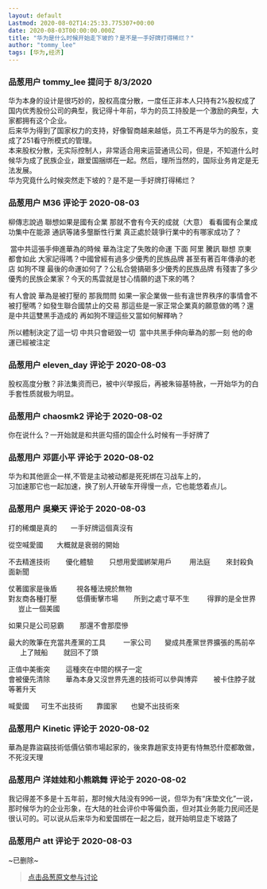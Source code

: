 ```yaml
---
layout: default
Lastmod: 2020-08-02T14:25:33.775307+00:00
date: 2020-08-03T00:00:00.000Z
title: "华为是什么时候开始走下坡的？是不是一手好牌打得稀烂？"
author: "tommy_lee"
tags: [华为,经济]
---
```



### 品葱用户 **tommy_lee** 提问于 8/3/2020
    
华为本身的设计是很巧妙的，股权高度分散，一度任正非本人只持有2%股权成了国内优秀股份公司的典型，我记得十年前，华为的员工持股是一个激励的典型，大家都拥有这个企业。  
后来华为得到了国家权力的支持，好像智商越来越低，员工不再是华为的股东，变成了251看守所模式的管理。  
本来股权分散，无实际控制人，非常适合用来运营通讯公司，但是，不知道什么时候华为成了民族企业，跟爱国捆绑在一起。然后，理所当然的，国际业务肯定是无法发展。  
华为究竟什么时候突然走下坡的？是不是一手好牌打得稀烂？
    
                

### 品葱用户 **M36** 评论于 2020-08-03
        
柳傳志說過 聯想如果是國有企業 那就不會有今天的成就（大意） 看看國有企業成功集中在能源 通訊等諸多壟斷性行業 真正處於競爭行業中的有哪家成功了？  
  
 當中共這張手伸進華為的時候 華為注定了失敗的命運 下面 阿里 騰訊 聯想 京東 都會如此 大家記得嗎？中國曾經有過多少優秀的民族品牌 甚至有著百年傳承的老店 如狗不理 最後的命運如何了？公私合營搞砸多少優秀的民族品牌 有殘害了多少優秀的民族企業家？今天的馬雲就是甘心情願的退下來的嗎？  
  
有人會說 華為是被打壓的 那我問問 如果一家企業做一些有違世界秩序的事情會不被打壓嗎？如發生聯合國禁止的交易 那這些是一家正常企業真的願意做的嗎？還是中共這雙黑手造成的 再如狗不理這些又當如何解釋吶？  
  
所以體制決定了這一切 中共只會砸毀一切  當中共黑手伸向華為的那一刻 他的命運已經被注定
        
                

### 品葱用户 **eleven_day** 评论于 2020-08-03
        
股权高度分散？非法集资而已，被中兴举报后，再被朱镕基特赦，一开始华为的白手套性质就极为明显。
        
                

### 品葱用户 **chaosmk2** 评论于 2020-08-02
        
你在说什么？一开始就是和共匪勾搭的国企什么时候有一手好牌了
        
                

### 品葱用户 **邓匪小平** 评论于 2020-08-02
        
华为和其他匪企一样,不管是主动被动都是死死绑在习战车上的，  
习加速那它也一起加速，换了别人开破车开得慢一点，它也能悠着点儿。
        
                

### 品葱用户 **吳樂天** 评论于 2020-08-03
        
打的稀爛是真的       一手好牌這個真沒有  
  
從空喊愛國       大概就是衰弱的開始  
  
不去精進技術        優化體驗        只想用愛國綁架用戶         用法庭        來封殺負面新聞  
  
仗著國家是後盾          視各種法規於無物  
對友商各種打壓          低價衝擊市場        所到之處寸草不生         得罪的是全世界       豈止一個美國  
  
如果只是公司惡霸        那還不會那麼慘  
  
最大的敗筆在充當共產黨的工具         一家公司       變成共產黨世界擴張的馬前卒        上了賊船        就回不了頭  
  
正值中美衝突        這種夾在中間的棋子一定  
會被優先清除        華為本身又沒世界先進的技術可以參與博弈        被卡住脖子就等著升天  
  
喊愛國      可生不出技術       靠國家       也變不出技術來
        
                

### 品葱用户 **Kinetic** 评论于 2020-08-02
        
華為是靠盜竊技術低價佔領市場起家的，後來靠趙家支持更有恃無恐什麼都敢做，不死沒天理
        
                

### 品葱用户 **洋娃娃和小熊跳舞** 评论于 2020-08-02
        
我记得差不多是十五年前，那时候大陆没有996一说，但华为有“床垫文化”一说，那时候华为的企业形象，在大陆的社会评价中等偏负面，但对其业务能力民间还是很认可的。可以说从后来华为和爱国绑在一起之后，就开始明显走下坡路了
        
                

### 品葱用户 **att** 评论于 2020-08-03
        
~已删除~
        
                





> [点击品葱原文参与讨论](https://pincong.rocks/question/29307)

